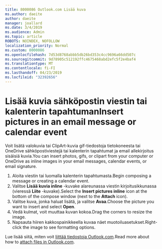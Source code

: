 ```yaml
---
title: 8000086 Outlook.com Lisää kuva
ms.author: daeite
author: daeite
manager: joallard
ms.date: 3/4/2019
ms.audience: Admin
ms.topic: article
ROBOTS: NOINDEX, NOFOLLOW
localization_priority: Normal
ms.custom: 8000086
ms.openlocfilehash: 7d53d8768abbb5db26bd353c4cc9696a66dd507c
ms.sourcegitcommit: 9d78905c512192ffc4675468abd2efc5f2e4baf4
ms.translationtype: MT
ms.contentlocale: fi-FI
ms.lasthandoff: 04/23/2019
ms.locfileid: "32392656"
---
```

# <a name="insert-pictures-in-an-email-message-or-calendar-event"></a><span data-ttu-id="dc702-102">Lisää kuvia sähköpostin viestin tai kalenterin tapahtuman</span><span class="sxs-lookup"><span data-stu-id="dc702-102">Insert pictures in an email message or calendar event</span></span>

<span data-ttu-id="dc702-103">Voit lisätä valokuvia tai ClipArt-kuvia gif-tiedostoja tietokoneesta tai OneDrive sähköpostiviestejä tai kalenterin tapahtumat ja email allekirjoitus sisäisiä kuvia.</span><span class="sxs-lookup"><span data-stu-id="dc702-103">You can insert photos, gifs, or clipart from your computer or OneDrive as inline images in your email messages, calendar events, or email signature.</span></span>

1. <span data-ttu-id="dc702-104">Aloita viestin tai luomalla kalenterin tapahtumasta.</span><span class="sxs-lookup"><span data-stu-id="dc702-104">Begin composing a message or creating a calendar event.</span></span>
2. <span data-ttu-id="dc702-105">Valitse **Lisää kuvia inline** -kuvake alareunassa viestin kirjoitusikkunassa (vieressä **Liite** -kuvake).</span><span class="sxs-lookup"><span data-stu-id="dc702-105">Select the **Insert pictures inline** icon at the bottom of the compose window (next to the **Attach** icon).</span></span>
3. <span data-ttu-id="dc702-106">Valitse kuva, jonka haluat lisätä, ja valitse **Avaa**.</span><span class="sxs-lookup"><span data-stu-id="dc702-106">Choose the picture you want to insert and select **Open**.</span></span>
4. <span data-ttu-id="dc702-107">Vedä kulmat, voit muuttaa kuvan kokoa.</span><span class="sxs-lookup"><span data-stu-id="dc702-107">Drag the corners to resize the image.</span></span>
5. <span data-ttu-id="dc702-108">Napsauta hiiren kakkospainikkeella kuvaa näet muotoiluasetukset.</span><span class="sxs-lookup"><span data-stu-id="dc702-108">Right-click the image to see formatting options.</span></span>

<span data-ttu-id="dc702-109">Lue lisää siitä, miten voit [liittää tiedostoja Outlook.com](https://support.office.com/article/8d7c1ea7-4e5f-44ce-bb6e-c5fcc92ba9ab).</span><span class="sxs-lookup"><span data-stu-id="dc702-109">Read more about how to [attach files in Outlook.com](https://support.office.com/article/8d7c1ea7-4e5f-44ce-bb6e-c5fcc92ba9ab).</span></span>